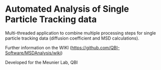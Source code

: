 # Automated Analysis of Single Particle Tracking data

Multi-threaded application to combine multiple processing steps for single particle tracking data (diffusion coefficient and MSD calculations).  

Further information on the WIKI (https://github.com/QBI-Software/MSDAnalysis/wiki)

Developed for the Meunier Lab, QBI


